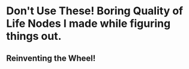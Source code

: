 
# Don't Use These! Boring Quality of Life Nodes I made while figuring things out. 
## Reinventing the Wheel!
